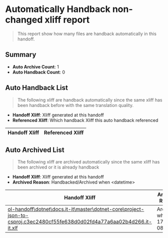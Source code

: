 # Automatically Handback non-changed xliff report
> This report show how many files are handback automatically in this handoff.

## Summary
* **Auto Archive Count**: 1
* **Auto Handback Count**: 0

## Auto Handback List
> The following xliff are handback automatically since the same xliff has been handback before with the same translation quality.

* **Handoff Xliff**: Xliff generated at this handoff
* **Referenced Xliff**: Which handback Xliff this auto handback referenced

| Handoff Xliff | Referenced Xliff | 
| --- | --- | 

## Auto Archived List
> The following xliff are archived automatically since the same xliff has been archived or it is already handback

* **Handoff Xliff**: Xliff generated at this handoff
* **Archived Reason**: Handbacked/Archived when &lt;datetime&gt;

| Handoff Xliff | Archived Reason | 
| --- | --- | 
| [ol-handoff\dotnet\docs.it-it\master\dotnet-core\project-json-to-csproj.c3ec2480cf55fe638d0d02fd4a77a6aa02b4d266.it-it.xlf](https://github.com/dotnet/docs.handoff/blob/852dc8589d4efd9ed9759007390db54ffe2d9e61/ol-handoff/dotnet/docs.it-it/master/dotnet-core/project-json-to-csproj.c3ec2480cf55fe638d0d02fd4a77a6aa02b4d266.it-it.xlf) | Archived when 17/03/07 08:14 | 

